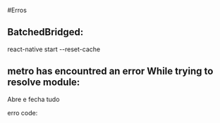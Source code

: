 #Erros 

## BatchedBridged:

react-native start --reset-cache

## metro has encountred an error While trying to resolve module:

Abre e fecha tudo

erro code: